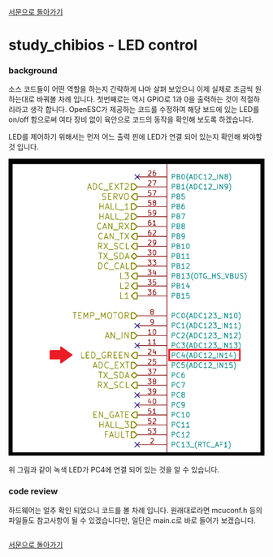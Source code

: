 [서문으로 돌아가기](README.md#howwhat---어떻게-무엇을-개발하고-공유할까)

# study_chibios - LED control

### background

소스 코드들이 어떤 역할을 하는지 간략하게 나마 살펴 보았으니 이제 실제로 조금씩 원하는대로 바꿔볼 차례 입니다. 첫번째로는 역시 GPIO로 1과 0을 출력하는 것이 적절하리라고 생각 합니다. OpenESC가 제공하는 코드를 수정하여 해당 보드에 있는 LED를 on/off 함으로써 여타 장비 없이 육안으로 코드의 동작을 확인해 보도록 하겠습니다.   
  
LED를 제어하기 위해서는 먼저 어느 출력 핀에 LED가 연결 되어 있는지 확인해 봐야할 것 입니다. 
  
![images/203.png](images/203.png)  
  
위 그림과 같이 녹색 LED가 PC4에 연결 되어 있는 것을 알 수 있습니다.  
  
### code review
  
하드웨어는 얼추 확인 되었으니 코드를 볼 차례 입니다. 원래대로라면 mcuconf.h 등의 파일들도 참고사항이 될 수 있겠습니다만, 일단은 main.c로 바로 들어가 보겠습니다.  

```C

```
 

[서문으로 돌아가기](README.md#howwhat---어떻게-무엇을-개발하고-공유할까)
